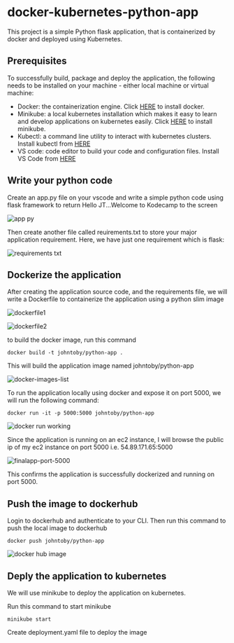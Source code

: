 # docker-kubernetes-python-app
This project is a simple Python flask application, that is containerized by docker and deployed using Kubernetes. 

## Prerequisites 
To successfully build, package and deploy the application, the following needs to be installed on your machine - either local machine or virtual machine: 

 - Docker: the containerization engine. Click [HERE](https://docs.docker.com/engine/install/ ) to install docker. 
 - Minikube: a local kubernetes installation which makes it easy to learn and develop applications on kubernetes easily. Click [HERE](https://minikube.sigs.k8s.io/docs/start/?arch=%2Fwindows%2Fx86-64%2Fstable%2F.exe+download") to install minikube.    
 - Kubectl: a command line utility to interact with kubernetes clusters. Install kubectl from [HERE](https://kubernetes.io/docs/tasks/tools/) 
 - VS code: code editor to build your code and configuration files. Install VS Code from [HERE](https://code.visualstudio.com/download) 

## Write your python code

Create an app.py file on your vscode and write a simple python code using flask framework to return Hello JT...Welcome to Kodecamp to the screen 

![app py](https://github.com/user-attachments/assets/88ad6d0b-bf4a-4fbc-abe2-49b1ca06507e)

Then create another file called reuirements.txt to store your major application requirement. Here, we have just one requirement which is flask:

![requirements txt](https://github.com/user-attachments/assets/19146d61-86e1-47c0-b68b-eacaa8cab99b)

## Dockerize the application 
After creating the application source code, and the requirements file, we will write a Dockerfile to containerize the application using a python slim image

![dockerfile1](https://github.com/user-attachments/assets/65bdf43f-0fd1-46c5-bb04-2afaf3274b86)

![dockerfile2](https://github.com/user-attachments/assets/a8c8b989-eb53-4749-9c27-3c66f1536887)


to build the docker image, run this command 
```
docker build -t johntoby/python-app .
```
This will build the application image named johntoby/python-app 

![docker-images-list](https://github.com/user-attachments/assets/1f4f515d-5e14-48d9-8ac7-271e9924011a)

To run the application locally using docker and expose it on port 5000, we will run the following command: 
```
docker run -it -p 5000:5000 johntoby/python-app
```
![docker run working](https://github.com/user-attachments/assets/63a8ee13-b220-4a68-b437-a3afb63b1c81)

Since the application is running on an ec2 instance, I will browse the public ip of my ec2 instance on port 5000 i.e. 54.89.171.65:5000 

![finalapp-port-5000](https://github.com/user-attachments/assets/bdfe899a-6ffd-40c1-8ab3-4ec27d20e34a)

This confirms the application is successfully dockerized and running on port 5000. 


## Push the image to dockerhub 
Login to dockerhub and authenticate to your CLI. Then run this command to push the local image to dockerhub 
```
docker push johntoby/python-app
```
![docker hub image](https://github.com/user-attachments/assets/1f92c16d-a63d-44ae-a3e1-75d647bd6c89)



## Deply the application to kubernetes 
We will use minikube to deploy the application on kubernetes. 

Run this command to start minikube 
```
minikube start
```
Create deployment.yaml file to deploy the image


